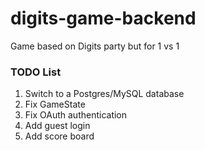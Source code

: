 # digits-game-backend
Game based on Digits party but for 1 vs 1 

### TODO List
1. Switch to a Postgres/MySQL database
2. Fix GameState
3. Fix OAuth authentication
4. Add guest login
5. Add score board
